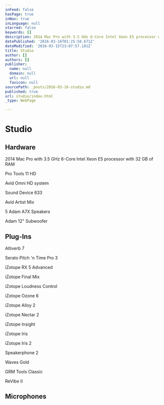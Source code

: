 ```yaml
---
inFeed: false
hasPage: true
inNav: true
inLanguage: null
starred: false
keywords: []
description: 2014 Mac Pro with 3.5 GHz 6-Core Intel Xeon E5 processor with 32 GB of RAM
datePublished: '2016-03-16T01:25:58.671Z'
dateModified: '2016-03-15T23:07:57.181Z'
title: Studio
author: []
authors: []
publisher:
  name: null
  domain: null
  url: null
  favicon: null
sourcePath: _posts/2016-03-16-studio.md
published: true
url: studio/index.html
_type: WebPage

---
```

# Studio

## Hardware

2014 Mac Pro with 3.5 GHz 6-Core Intel Xeon E5 processor with 32 GB of RAM

Pro Tools 11 HD

Avid Omni HD system

Sound Device 633

Avid Artist Mix

5 Adam A7X Speakers

Adam 12" Subwoofer

## Plug-Ins

Altiverb 7

Serato Pitch 'n Time Pro 3

iZotope RX 5 Advanced

iZotope Final Mix

iZotope Loudness Control

iZotope Ozone 6

iZotope Alloy 2

iZotope Nectar 2

iZotope Insight

iZotope Iris

iZotope Iris 2

Speakerphone 2

Waves Gold

GRM Tools Classic

ReVibe II

## Microphones